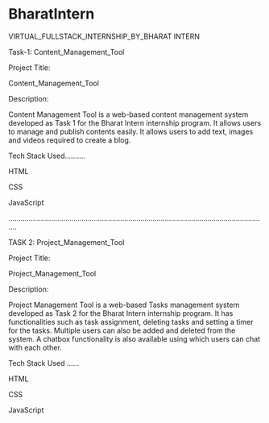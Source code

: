 # BharatIntern
VIRTUAL_FULLSTACK_INTERNSHIP_BY_BHARAT INTERN

Task-1: Content_Management_Tool

Project Title:

Content_Management_Tool

Description:

Content Management Tool is a web-based content management system developed as Task 1 for the Bharat Intern internship program. It allows users to manage and publish contents easily. It allows users to add text, images and videos required to create a blog.

Tech Stack Used..........

HTML

CSS

JavaScript

................................................................................................................................

TASK 2: Project_Management_Tool

Project Title:

Project_Management_Tool

Description:

Project Management Tool is a web-based Tasks management system developed as Task 2 for the Bharat Intern internship program. It has functionalities such as task assignment, deleting tasks and setting a timer for the tasks. Multiple users can also be added and deleted from the system. A chatbox functionality is also available using which users can chat with each other.

Tech Stack Used ......

HTML

CSS

JavaScript
